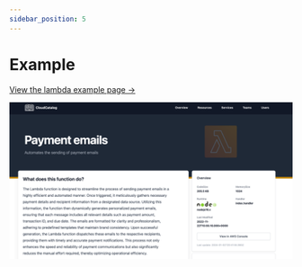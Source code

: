 ```yaml
---
sidebar_position: 5
---
```


# Example

[View the lambda example page &rarr;](https://app.cloudcatalog.dev/resources/lambda/payment-emails/)

![Example](./img/lambda-example.png)


